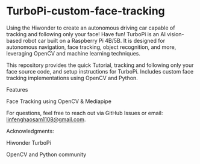 # TurboPi-custom-face-tracking
Using the Hiwonder to create an autonomous driving car capable of tracking and following only your face! Have fun!
TurboPi is an AI vision-based robot car built on a Raspberry Pi 4B/5B. It is designed for autonomous navigation, face tracking, object recognition, and more, leveraging OpenCV and machine learning techniques.

This repository provides the quick Tutorial,  tracking and following only your face source code, and setup instructions for TurboPi. 
Includes custom face tracking implementations using OpenCV and Python.

Features

Face Tracking using OpenCV & Mediapipe

For questions, feel free to reach out via GitHub Issues or email: linfenghaosam1108@gmail.com.

Acknowledgments:

Hiwonder TurboPi

OpenCV and Python community
